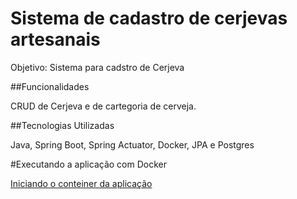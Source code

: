 # Sistema de cadastro de cerjevas artesanais

Objetivo: Sistema para cadstro de Cerjeva

##Funcionalidades

CRUD de Cerjeva e de cartegoria de cerveja.

##Tecnologias Utilizadas

Java, Spring Boot, Spring Actuator, Docker, JPA e Postgres 

#Executando a aplicação com Docker

[Iniciando o conteiner da aplicação](README_DOCKER_APP.md)